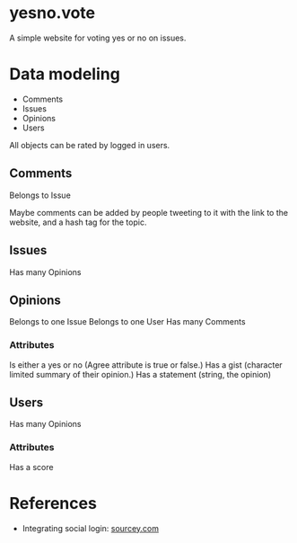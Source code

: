 # yesno.vote

A simple website for voting yes or no on issues.

# Data modeling

- Comments
- Issues
- Opinions
- Users

All objects can be rated by logged in users.

## Comments
Belongs to Issue

Maybe comments can be added by people tweeting to it with the link to the website, and a hash tag for the topic.

## Issues

Has many Opinions

## Opinions

Belongs to one Issue
Belongs to one User
Has many Comments

### Attributes
Is either a yes or no (Agree attribute is true or false.)
Has a gist (character limited summary of their opinion.)
Has a statement (string, the opinion)

## Users
Has many Opinions

### Attributes
Has a score

# References

- Integrating social login: [sourcey.com](http://sourcey.com/rails-4-omniauth-using-devise-with-twitter-facebook-and-linkedin/)
